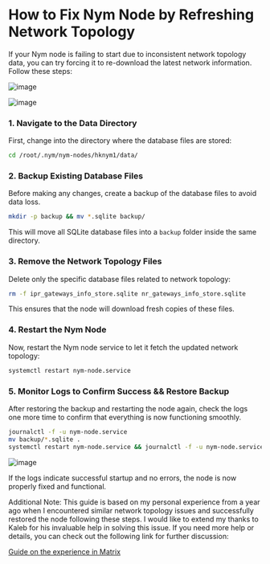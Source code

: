 # How to Fix Nym Node by Refreshing Network Topology

If your Nym node is failing to start due to inconsistent network topology data, you can try forcing it to re-download the latest network information. Follow these steps:

![image](https://github.com/user-attachments/assets/5a54f9cb-ee7f-48fc-9012-eb3030a45d95)


![image](https://github.com/user-attachments/assets/fe7995c2-f16d-4ecc-844e-1ba1686e4c5e)

### 1. Navigate to the Data Directory
First, change into the directory where the database files are stored:
```bash
cd /root/.nym/nym-nodes/hknym1/data/
```

### 2. Backup Existing Database Files
Before making any changes, create a backup of the database files to avoid data loss.
```bash
mkdir -p backup && mv *.sqlite backup/
```
This will move all SQLite database files into a `backup` folder inside the same directory.

### 3. Remove the Network Topology Files
Delete only the specific database files related to network topology:
```bash
rm -f ipr_gateways_info_store.sqlite nr_gateways_info_store.sqlite
```
This ensures that the node will download fresh copies of these files.

### 4. Restart the Nym Node
Now, restart the Nym node service to let it fetch the updated network topology:
```bash
systemctl restart nym-node.service
```

### 5. Monitor Logs to Confirm Success && Restore Backup 
After restoring the backup and restarting the node again, check the logs one more time to confirm that everything is now functioning smoothly.
```bash
journalctl -f -u nym-node.service
mv backup/*.sqlite .
systemctl restart nym-node.service && journalctl -f -u nym-node.service
```

![image](https://github.com/user-attachments/assets/196f6c96-e754-4f92-8dc7-668e5c8402d5)

If the logs indicate successful startup and no errors, the node is now properly fixed and functional. 

Additional Note:
This guide is based on my personal experience from a year ago when I encountered similar network topology issues and successfully restored the node following these steps. I would like to extend my thanks to Kaleb for his invaluable help in solving this issue. If you need more help or details, you can check out the following link for further discussion:

[Guide on the experience in Matrix](https://matrix.to/#/!RvSqkbfokAPMVnLbAE:nymtech.chat/$XkQAp3bgjlBwkMJvv_8yI9XF3irSlcBIWr71hjtjq2c?via=matrix.org&via=nymtech.chat&via=hackliberty.org)
